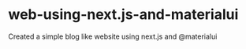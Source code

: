 # web-using-next.js-and-materialui
Created a simple blog like website using next.js and @materialui
